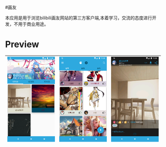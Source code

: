 #画友

本应用是用于浏览bilibili画友网站的第三方客户端,本着学习，交流的态度进行开发，不用于商业用途。

# Preview
|![Preview](./preview/2.png) | ![Preview](./preview/1.png) | ![Preview](./preview/3.png) |
|:-------------------:|:------------------------:|:-----------------:|